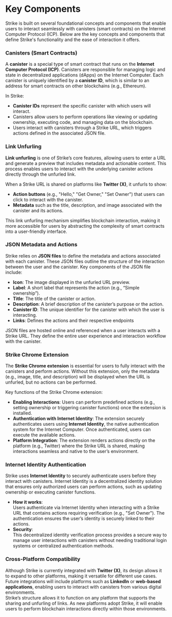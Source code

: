# Key Components

Strike is built on several foundational concepts and components that enable users to interact seamlessly with canisters (smart contracts) on the Internet Computer Protocol (ICP). Below are the key concepts and components that define Strike's functionality and the ease of interaction it offers.

### **Canisters (Smart Contracts)**

A **canister** is a special type of smart contract that runs on the **Internet Computer Protocol (ICP)**. Canisters are responsible for managing logic and state in decentralized applications (dApps) on the Internet Computer. Each canister is uniquely identified by a **canister ID**, which is similar to an address for smart contracts on other blockchains (e.g., Ethereum).

In Strike:

* **Canister IDs** represent the specific canister with which users will interact.
* Canisters allow users to perform operations like viewing or updating ownership, executing code, and managing data on the blockchain.
* Users interact with canisters through a Strike URL, which triggers actions defined in the associated JSON file.

### &#x20;**Link Unfurling**

**Link unfurling** is one of Strike’s core features, allowing users to enter a URL and generate a preview that includes metadata and actionable content. This process enables users to interact with the underlying canister actions directly through the unfurled link.

When a Strike URL is shared on platforms like **Twitter (X)**, it unfurls to show:

* **Action buttons** (e.g., "Hello," "Get Owner," "Set Owner") that users can click to interact with the canister.
* **Metadata** such as the title, description, and image associated with the canister and its actions.

This link unfurling mechanism simplifies blockchain interaction, making it more accessible for users by abstracting the complexity of smart contracts into a user-friendly interface.

### **JSON Metadata and Actions**

Strike relies on **JSON files** to define the metadata and actions associated with each canister. These JSON files outline the structure of the interaction between the user and the canister. Key components of the JSON file include:

* **Icon**: The image displayed in the unfurled URL preview.
* **Label**: A short label that represents the action (e.g., “Simple ownership”).
* **Title**: The title of the canister or action.
* **Description**: A brief description of the canister’s purpose or the action.
* **Canister ID**: The unique identifier for the canister with which the user is interacting.
* **Links**: Defines the actions and their respective endpoints

JSON files are hosted online and referenced when a user interacts with a Strike URL. They define the entire user experience and interaction workflow with the canister.

### **Strike Chrome Extension**

The **Strike Chrome extension** is essential for users to fully interact with the canisters and perform actions. Without this extension, only the metadata (e.g., image, title, and description) will be displayed when the URL is unfurled, but no actions can be performed.

Key functions of the Strike Chrome extension:

* **Enabling Interactions**: Users can perform predefined actions (e.g., setting ownership or triggering canister functions) once the extension is installed.
* **Authentication with Internet Identity**: The extension securely authenticates users using **Internet Identity**, the native authentication system for the Internet Computer. Once authenticated, users can execute the available actions.
* **Platform Integration**: The extension renders actions directly on the platform (e.g., Twitter) where the Strike URL is shared, making interactions seamless and native to the user’s environment.

### **Internet Identity Authentication**

Strike uses **Internet Identity** to securely authenticate users before they interact with canisters. Internet Identity is a decentralized identity solution that ensures only authorized users can perform actions, such as updating ownership or executing canister functions.

* **How it works**:\
  Users authenticate via Internet Identity when interacting with a Strike URL that contains actions requiring verification (e.g., "Set Owner"). The authentication ensures the user’s identity is securely linked to their actions.
* **Security**:\
  This decentralized identity verification process provides a secure way to manage user interactions with canisters without needing traditional login systems or centralized authentication methods.

### **Cross-Platform Compatibility**

Although Strike is currently integrated with **Twitter (X)**, its design allows it to expand to other platforms, making it versatile for different use cases. Future integrations will include platforms such as **LinkedIn** or **web-based applications**, enabling users to interact with canisters from various digital environments.\
Strike’s structure allows it to function on any platform that supports the sharing and unfurling of links. As new platforms adopt Strike, it will enable users to perform blockchain interactions directly within those environments.
